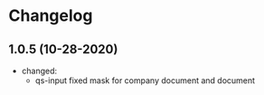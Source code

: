 # Changelog

## 1.0.5 (10-28-2020)

- changed:
  - qs-input fixed mask for company document and document
